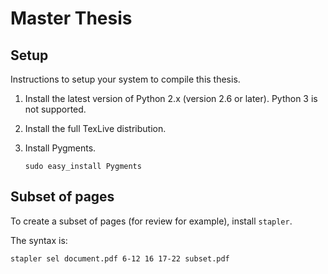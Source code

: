 # Master Thesis

## Setup
Instructions to setup your system to compile this thesis.

1. Install the latest version of Python 2.x (version 2.6 or later). Python 3 is not supported.
2. Install the full TexLive distribution.
3. Install Pygments.

       sudo easy_install Pygments


## Subset of pages
To create a subset of pages (for review for example), install `stapler`.

The syntax is:

    stapler sel document.pdf 6-12 16 17-22 subset.pdf

